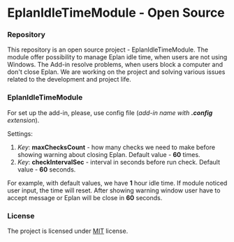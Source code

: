 
# EplanIdleTimeModule - Open Source

### Repository

This repository is an open source project - EplanIdleTimeModule. The module offer possibility to manage Eplan idle time, when users are not using Windows.
The Add-in resolve problems, when users block a computer and don't close Eplan.
We are working on the project and solving various issues related to the development and project life.

### EplanIdleTimeModule
For set up the add-in, please, use config file (_add-in name with __.config__ extension_).

Settings:
1. _Key_: __maxChecksCount__ - how many checks we need to make before showing warning about closing Eplan. Default value - __60__ times.
2. _Key_: __checkIntervalSec__ - interval in seconds before run check. Default value - __60__ seconds.

For example, with default values, we have __1__ hour idle time. If module noticed user input, the time will reset.
After showing warning window user have to accept message or Eplan will be close in __60__ seconds.

### License
The project is licensed under [MIT](LICENSE.txt) license.
